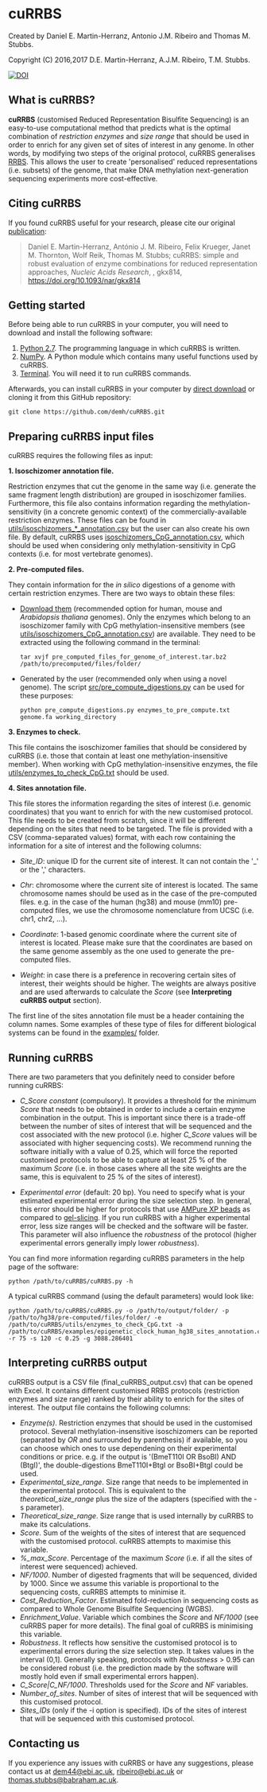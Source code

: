 # cuRRBS

Created by Daniel E. Martin-Herranz, Antonio J.M. Ribeiro and Thomas M. Stubbs.

Copyright (C) 2016,2017 D.E. Martin-Herranz, A.J.M. Ribeiro, T.M. Stubbs.

[![DOI](https://zenodo.org/badge/79246262.svg)](https://zenodo.org/badge/latestdoi/79246262)

## What is cuRRBS?

**cuRRBS** (customised Reduced Representation Bisulfite Sequencing) is an easy-to-use computational method that predicts what is the optimal combination of *restriction enzymes* and *size range* that should be used in order to enrich for any given set of sites of interest in any genome. In other words, by modifying two steps of the original protocol, cuRRBS generalises [RRBS](http://www.nature.com/nprot/journal/v6/n4/full/nprot.2010.190.html). This allows the user to create 'personalised' reduced representations (i.e. subsets) of the genome, that make DNA methylation next-generation sequencing experiments more cost-effective.

## Citing cuRRBS

If you found cuRRBS useful for your research, please cite our original [publication](https://doi.org/10.1093/nar/gkx814):

> Daniel E. Martin-Herranz, António J. M. Ribeiro, Felix Krueger, Janet M. Thornton, Wolf Reik, Thomas M. Stubbs; cuRRBS: simple and robust evaluation of enzyme combinations for reduced representation approaches, *Nucleic Acids Research*, , gkx814, https://doi.org/10.1093/nar/gkx814

## Getting started

Before being able to run cuRRBS in your computer, you will need to download and install the following software:

1. [Python 2.7](https://www.python.org/downloads/). The programming language in which cuRRBS is written.
2. [NumPy](https://scipy.org/install.html#individual-packages). A Python module which contains many useful functions used by cuRRBS.
3. [Terminal](https://en.wikipedia.org/wiki/Comparison_of_terminal_emulators). You will need it to run cuRRBS commands. 

Afterwards, you can install cuRRBS in your computer by [direct download](https://github.com/demh/cuRRBS/archive/master.zip) or cloning it from this GitHub repository:

```
git clone https://github.com/demh/cuRRBS.git
```

## Preparing cuRRBS input files

cuRRBS requires the following files as input:

**1. Isoschizomer annotation file.** 

Restriction enzymes that cut the genome in the same way (i.e. generate the same fragment length distribution) are grouped in isoschizomer families. Furthermore, this file also contains information regarding the methylation-sensitivity (in a concrete genomic context) of the commercially-available restriction enzymes. These files can be found in [utils/isoschizomers_*_annotation.csv](https://github.com/demh/cuRRBS/tree/master/utils) but the user can also create his own file. By default, cuRRBS uses [isoschizomers_CpG_annotation.csv](https://github.com/demh/cuRRBS/blob/master/utils/isoschizomers_CpG_annotation.csv), which should be used when considering only methylation-sensitivity in CpG contexts (i.e. for most vertebrate genomes). 

**2. Pre-computed files.** 

They contain information for the *in silico* digestions of a genome with certain restriction enzymes. There are two ways to obtain these files:

* [Download them](http://www.ebi.ac.uk/~dem44/cuRRBS_pre_computed_files/) (recommended option for human, mouse and *Arabidopsis thaliana* genomes). Only the enzymes which belong to an isoschizomer family with CpG methylation-insensitive members (see [utils/isoschizomers_CpG_annotation.csv](https://github.com/demh/cuRRBS/blob/master/utils/isoschizomers_CpG_annotation.csv)) are available. They need to be extracted using the following command in the terminal:

   ```
   tar xvjf pre_computed_files_for_genome_of_interest.tar.bz2 /path/to/precomputed/files/folder/
   ```

* Generated by the user (recommended only when using a novel genome). The script [src/pre_compute_digestions.py](https://github.com/demh/cuRRBS/blob/master/src/pre_compute_digestions.py) can be used for these purposes:

   ```   
   python pre_compute_digestions.py enzymes_to_pre_compute.txt genome.fa working_directory
   ``` 

**3. Enzymes to check.** 

This file contains the isoschizomer families that should be considered by cuRRBS (i.e. those that contain at least one methylation-insensitive member). When working with CpG methylation-insensitive enzymes, the file [utils/enzymes_to_check_CpG.txt](https://github.com/demh/cuRRBS/blob/master/utils/enzymes_to_check_CpG.txt) should be used.

**4. Sites annotation file.** 

This file stores the information regarding the sites of interest (i.e. genomic coordinates) that you want to enrich for with the new customised protocol. This file needs to be created from scratch, since it will be different depending on the sites that need to be targeted. The file is provided with a CSV (comma-separated values) format, with each row containing the information for a site of interest and the following columns:  

* *Site_ID*: unique ID for the current site of interest. It can not contain the '_' or the ',' characters.

* *Chr*: chromosome where the current site of interest is located. The same chromosome names should be used as in the case of the pre-computed files. e.g. in the case of the human (hg38) and mouse (mm10) pre-computed files, we use the chromosome nomenclature from UCSC (i.e. chr1, chr2, ...).

* *Coordinate*: 1-based genomic coordinate where the current site of interest is located. Please make sure that the coordinates are based on the same genome assembly as the one used to generate the pre-computed files.

* *Weight*: in case there is a preference in recovering certain sites of interest, their weights should be higher. The weights are always positive and are used afterwards to calculate the *Score* (see **Interpreting cuRRBS output** section).

The first line of the sites annotation file must be a header containing the column names. Some examples of these type of files for different biological systems can be found in the [examples/](https://github.com/demh/cuRRBS/tree/master/examples) folder.


## Running cuRRBS

There are two parameters that you definitely need to consider before running cuRRBS:

* *C_Score constant* (compulsory). It provides a threshold for the minimum *Score* that needs to be obtained in order to include a certain enzyme combination in the output. This is important since there is a trade-off between the number of sites of interest that will be sequenced and the cost associated with the new protocol (i.e. higher *C_Score* values will be associated with higher sequencing costs). We recommend running the software initially with a value of 0.25, which will force the reported customised protocols to be able to capture at least 25 % of the maximum *Score* (i.e. in those cases where all the site weights are the same, this is equivalent to 25 % of the sites of interest).   

* *Experimental error* (default: 20 bp). You need to specify what is your estimated experimental error during the size selection step. In general, this error should be higher for protocols that use [AMPure XP beads](https://genomebiology.biomedcentral.com/articles/10.1186/gb-2012-13-10-r92) as compared to [gel-slicing](http://www.nature.com/nprot/journal/v6/n4/full/nprot.2010.190.html). If you run cuRRBS with a higher experimental error, less size ranges will be checked and the software will be faster. This parameter will also influence the *robustness* of the protocol (higher experimental errors generally imply lower *robustness*). 

You can find more information regarding cuRRBS parameters in the help page of the software:

```
python /path/to/cuRRBS/cuRRBS.py -h
``` 

A typical cuRRBS command (using the default parameters) would look like:

```
python /path/to/cuRRBS/cuRRBS.py -o /path/to/output/folder/ -p /path/to/hg38/pre-computed/files/folder/ -e /path/to/cuRRBS/utils/enzymes_to_check_CpG.txt -a /path/to/cuRRBS/examples/epigenetic_clock_human_hg38_sites_annotation.csv -r 75 -s 120 -c 0.25 -g 3088.286401
```


## Interpreting cuRRBS output  

cuRRBS output is a CSV file (final_cuRRBS_output.csv) that can be opened with Excel. It contains different customised RRBS protocols (restriction enzymes and size range) ranked by their ability to enrich for the sites of interest. The output file contains the following columns:

* *Enzyme(s)*. Restriction enzymes that should be used in the customised protocol. Several methylation-insensitive isoschizomers can be reported (separated by *OR* and surrounded by parenthesis) if available, so you can choose which ones to use dependening on their experimental conditions or price. e.g. if the output is '(BmeT110I OR BsoBI) AND (BtgI)', the double-digestions BmeT110I+BtgI or BsoBI+BtgI could be used. 
* *Experimental_size_range*. Size range that needs to be implemented in the experimental protocol. This is equivalent to the *theoretical_size_range* plus the size of the adapters (specified with the -s parameter).
* *Theoretical_size_range*. Size range that is used internally by cuRRBS to make its calculations.
* *Score*. Sum of the weights of the sites of interest that are sequenced with the customised protocol. cuRRBS attempts to maximise this variable. 
* *%_max_Score*. Percentage of the maximum *Score* (i.e. if all the sites of interest were sequenced) achieved.
* *NF/1000*. Number of digested fragments that will be sequenced, divided by 1000. Since we assume this variable is proportional to the sequencing costs, cuRRBS attempts to minimise it.
* *Cost_Reduction_Factor*. Estimated fold-reduction in sequencing costs as compared to Whole Genome Bisulfite Sequencing (WGBS).
* *Enrichment_Value*. Variable which combines the *Score* and *NF/1000* (see cuRRBS paper for more details). The final goal of cuRRBS is minimising this variable.
* *Robustness*. It reflects how sensitive the customised protocol is to experimental errors during the size selection step. It takes values in the interval (0,1]. Generally speaking, protocols with *Robustness* > 0.95 can be considered robust (i.e. the prediction made by the software will mostly hold even if small experimental errors happen).
* *C_Score|C_NF/1000*. Thresholds used for the *Score* and *NF* variables. 
* *Number_of_sites*. Number of sites of interest that will be sequenced with this customised protocol.
* *Sites_IDs* (only if the -i option is specified). IDs of the sites of interest that will be sequenced with this customised protocol.


## Contacting us

If you experience any issues with cuRRBS or have any suggestions, please contact us at dem44@ebi.ac.uk, ribeiro@ebi.ac.uk or thomas.stubbs@babraham.ac.uk.  


